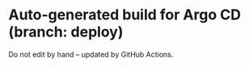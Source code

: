 # Auto-generated build for Argo CD (branch: deploy)
Do not edit by hand – updated by GitHub Actions.
